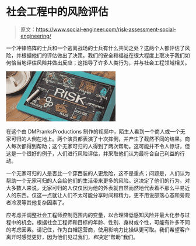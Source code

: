 # 社会工程中的风险评估

> 原文：<https://www.social-engineer.com/risk-assessment-social-engineering/>

一个冲锋陷阵的士兵和一个逃离战场的士兵有什么共同之处？这两个人都评估了风险，并根据他们的评估做出了决策。我们的安全和福祉在很大程度上取决于我们如何恰当地评估风险并做出反应；这指导了许多人类行为，并与社会工程领域相关。

![](img/82e32499f0ad091fe4845af92bbf186f.png)

在这个由 DMPranksProductions 制作的视频中，陌生人看到一个商人或一个无家可归的人倒在地上。两个演员都表演了十次摔倒，并产生了截然不同的结果。商人每次都得到帮助；这个无家可归的人得到了两次帮助。这可能并不令人惊讶，但这是一个很好的例子，人们进行风险评估，并采取他们认为最符合自己利益的行动。

一个无家可归的人是否比一个穿西装的人更危险，这不是重点；问题是，人们认为帮助一个无家可归的人会给他们的生活带来更多的风险。这决定了他们的行为。对大多数人来说，无家可归的人仅仅因为他的外表就自然而然地代表着不那么平易近人的东西。仅这一点就让人们不太可能分享时间和精力，更不用说部落心态和旁观者冷漠等其他复杂因素了。

应考虑并调整社会工程师控制范围内的变量，以合理降低感知风险并最大化参与过程中的机会。根据社会工程师和目标的年龄、性别、身材或个性，可能有许多不同的考虑因素。请记住，作为白帽运营商，使用影响力比操纵更可取。我们希望客户离开时感觉更好，因为他们见过我们，*和*决定“帮助”我们。